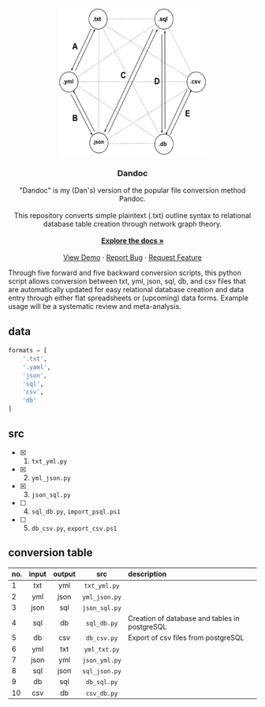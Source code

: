 <div align="center">
  <a href="https://github.com/dong-wkim/dandoc">
    <img src="img/logo.png" alt="Logo" width="300" height="300">
  </a>

  <h3 align="center">Dandoc</h3>

  <p align="center">
    "Dandoc" is my (Dan's) version of the popular file conversion method Pandoc. <br />
    <br />
    This repository converts simple plaintext (.txt) outline syntax to relational database table creation through network graph theory.
    <br />
    <br />
    <a href="https://github.com/dong-wkim/dandoc"><strong>Explore the docs »</strong></a>
    <br />
    <br />
    <a href="https://github.com/dong-wkim/dandoc">View Demo</a>
    &middot;
    <a href="https://github.com/dong-wkim/dandoc/issues/new?labels=bug&template=bug-report---.md">Report Bug</a>
    &middot;
    <a href="https://github.com/dong-wkim/dandoc/issues/new?labels=enhancement&template=feature-request---.md">Request Feature</a>
  </p>
</div>
<!-- network graph for conversions here -->

Through five forward and five backward conversion scripts, this python script allows conversion between txt, yml, json, sql, db, and csv files that are automatically updated for easy relational database creation and data entry through either flat spreadsheets or (upcoming) data forms. Example usage will be a systematic review and meta-analysis.  

## data

```python
formats = [
    '.txt', 
    '.yaml', 
    'json',
    'sql',
    'csv',
    'db' 
]
```

## src

- [X] 1. `txt_yml.py`
- [X] 2. `yml_json.py`
- [X] 3. `json_sql.py`
- [ ] 4. `sql_db.py`, `import_psql.ps1`
- [ ] 5. `db_csv.py`, `export_csv.ps1`

## conversion table

| no. | input | output |     src      | description |
| :-- | :---: | :----: | :----------: | :---  |
| 1   |  txt  |  yml  | `txt_yml.py`  |  |
| 2   |  yml |  json  | `yml_json.py` |  |
| 3   |  json |  sql   | `json_sql.py`  |  |
| 4   |  sql  |   db   |  `sql_db.py`   | Creation of database and tables in postgreSQL |
| 5   |   db  |  csv   |  `db_csv.py`   | Export of csv files from postgreSQL |
| 6   | yml  |  txt   | `yml_txt.py`  |  |
| 7   | json  |  yml  | `json_yml.py` |  |
| 8   |  sql  |  json  | `sql_json.py`  |  |
| 9   |  db   |  sql   | `db_sql.py`    |  |
| 10  |  csv  |   db   | `csv_db.py`    |  |

<!-- CHANGELOG:

Better to use psql or python for converting between JSON and CSV files?

-->
